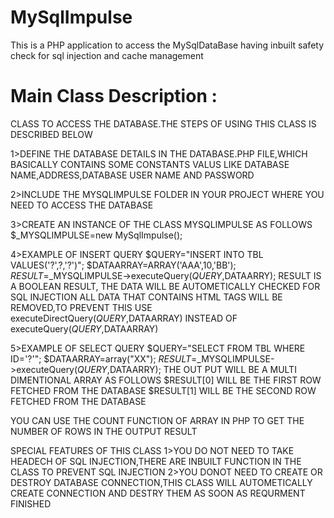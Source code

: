 MySqlImpulse
============

This is a PHP application to access the MySqlDataBase having inbuilt safety check for sql injection and cache management

Main Class Description :
=======================

CLASS TO ACCESS THE DATABASE.THE STEPS OF USING THIS CLASS IS DESCRIBED BELOW

1>DEFINE THE DATABASE DETAILS IN THE DATABASE.PHP FILE,WHICH BASICALLY CONTAINS 
SOME CONSTANTS VALUS LIKE DATABASE NAME,ADDRESS,DATABASE USER NAME AND PASSWORD

2>INCLUDE THE MYSQLIMPULSE FOLDER IN YOUR PROJECT WHERE YOU NEED TO ACCESS THE DATABASE

3>CREATE AN INSTANCE OF THE CLASS MYSQLIMPULSE AS FOLLOWS
 $_MYSQLIMPULSE=new MySqlImpulse();

4>EXAMPLE OF INSERT QUERY 
$QUERY="INSERT INTO TBL VALUES('?',?,'?')";
$DATAARRAY=ARRAY('AAA',10,'BB');
$RESULT=$_MYSQLIMPULSE->executeQuery($QUERY,$DATAARRY);
RESULT IS A BOOLEAN RESULT,
THE DATA WILL BE AUTOMETICALLY CHECKED FOR SQL INJECTION
ALL DATA THAT CONTAINS HTML TAGS WILL BE REMOVED,TO PREVENT THIS USE executeDirectQuery($QUERY,$DATAARRAY) INSTEAD OF executeQuery($QUERY,$DATAARRAY)

5>EXAMPLE OF SELECT QUERY
$QUERY="SELECT  FROM TBL WHERE ID='?'";
$DATAARRAY=array("XX");
$RESULT=$_MYSQLIMPULSE->executeQuery($QUERY,$DATAARRY);
THE OUT PUT WILL BE A MULTI DIMENTIONAL ARRAY AS FOLLOWS
$RESULT[0] WILL BE THE FIRST ROW FETCHED FROM THE DATABASE
$RESULT[1] WILL BE THE SECOND ROW FETCHED FROM THE DATABASE

YOU CAN USE THE COUNT FUNCTION OF ARRAY IN PHP TO GET THE NUMBER OF ROWS IN THE OUTPUT RESULT



SPECIAL FEATURES OF THIS CLASS
1>YOU DO NOT NEED TO TAKE HEADECH OF SQL INJECTION,THERE ARE INBUILT FUNCTION IN THE CLASS
TO PREVENT SQL INJECTION
2>YOU DONOT NEED TO CREATE OR DESTROY DATABASE CONNECTION,THIS CLASS WILL AUTOMETICALLY CREATE
CONNECTION AND DESTRY THEM AS SOON AS REQURMENT FINISHED



